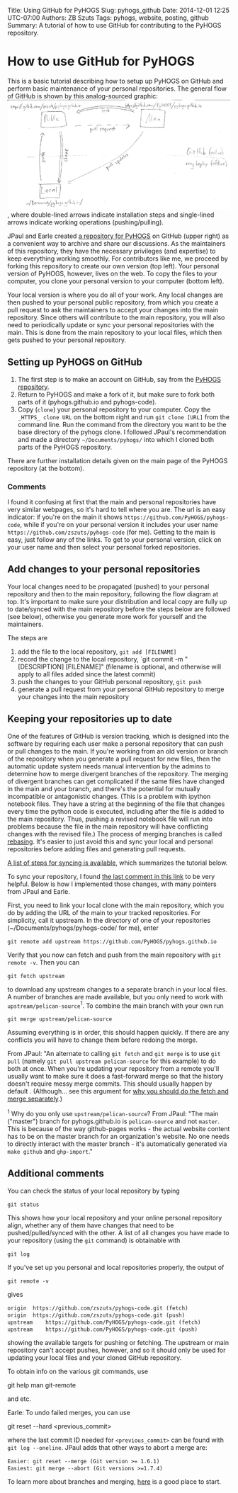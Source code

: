 Title: Using GitHub for PyHOGS
Slug: pyhogs_github
Date: 2014-12-01 12:25 UTC-07:00
Authors: ZB Szuts
Tags: pyhogs, website, posting, github
Summary: A tutorial of how to use GitHub for contributing to the PyHOGS repository.


# How to use GitHub for PyHOGS

This is a basic tutorial describing how to setup up PyHOGS on GitHub and perform basic maintenance of your personal repositories.  The general flow of GitHub is shown by this analog-sourced graphic:
![Connectivity of PyHOGS repositories](pyhogs_github_connectivity2_mod.gif "Connectivity of PyHOGS repositories"), where double-lined arrows indicate installation steps and single-lined arrows indicate working operations (pushing/pulling).

JPaul and Earle created [a repository for PyHOGS](https://github.com/PyHOGS/pyhogs.github.io "PyHOGS on GitHub") on GitHub (upper right) as a convenient way to archive and share our discussions.  As the maintainers of this repository, they have the necessary privileges (and expertise) to keep everything working smoothly.  For contributors like me, we proceed by forking this repository to create our own version (top left).  Your personal version of PyHOGS, however, lives on the web.  To copy the files to your computer, you clone your personal version to your computer (bottom left).

Your local version is where you do all of your work.  Any local changes are then pushed to your personal public repository, from which you create a pull request to ask the maintainers to accept your changes into the main repository.  Since others will contribute to the main repository, you will also need to periodically update or sync your personal repositories with the main.  This is done from the main repository to your local files, which then gets pushed to your personal repository.


## Setting up PyHOGS on GitHub

1. The first step is to make an account on GitHub, say from the [PyHOGS repository](https://github.com/PyHOGS/pyhogs-code "PyHOGS on GitHub").  
2. Return to PyHOGS and make a fork of it, but make sure to fork both parts of it (pyhogs.github.io and pyhogs-code).
3. Copy (`clone`) your personal repository to your computer.  Copy the `_HTTPS_ clone URL` on the bottom right and run `git clone [URL]` from the command line.  Run the command from the directory you want to be the base directory of the pyhogs clone.  I followed JPaul's recommendation and made a directory `~/Documents/pyhogs/` into which I cloned both parts of the PyHOGS repository.

There are further installation details given on the main page of the PyHOGS repository (at the bottom).

### Comments

I found it confusing at first that the main and personal repositories have very similar webpages, so it's hard to tell where you are.  The url is an easy indicator: if you're on the main it shows `https://github.com/PyHOGS/pyhogs-code`, while if you're on your personal version it includes your user name `https://github.com/zszuts/pyhogs-code` (for me).  Getting to the main is easy, just follow any of the links.  To get to your personal version, click on your user name and then select your personal forked repositories.


## Add changes to your personal repositories

Your local changes need to be propagated (pushed) to your personal repository and then to the main repository, following the flow diagram at top.  It's important to make sure your distribution and local copy are fully up to date/synced with the main repository before the steps below are followed (see below), otherwise you generate more work for yourself and the maintainers.

The steps are

1. add the file to the local repository, `git add [FILENAME]`
1. record the change to the local repository, `git commit -m "[DESCRIPTION] [FILENAME]" (filename is optional, and otherwise will apply to all files added since the latest commit)
1. push the changes to your GitHub personal repository, `git push`
1. generate a pull request from your personal GitHub repository to merge your changes into the main repository


## Keeping your repositories up to date

One of the features of GitHub is version tracking, which is designed into the software by requiring each user make a personal repository that can push or pull changes to the main.  If you're working from an old version or branch of the repository when you generate a pull request for new files, then the automatic update system needs manual intervention by the admins to determine how to merge divergent branches of the repository.  The merging of divergent branches can get complicated if the same files have changed in the main and your branch, and there's the potential for mutually incompatible or antagonistic changes.  (This is a problem with ipython notebook files.  They have a string at the beginning of the file that changes every time the python code is executed, including after the file is added to the main repository.  Thus, pushing a revised notebook file will run into problems because the file in the main repository will have conflicting changes with the revised file.)   The process of merging branches is called [rebasing](http://rypress.com/tutorials/git/rebasing.html "Rebasing tutorial for GitHub").  It's easier to just avoid this and sync your local and personal repositories before adding files and generating pull requests.

[A list of steps for syncing is available](http://pyhogs.github.io/pyhogs_syncing.html "Steps to sync local PyHOGS repo"), which summarizes the tutorial below.

To sync your repository, I found [the last comment in this link](http://stackoverflow.com/questions/7244321/how-to-update-github-forked-repository "Updating forked repositories") to be very helpful.  Below is how I implemented those changes, with many pointers from JPaul and Earle.

First, you need to link your local clone with the main repository, which you do by adding the URL of the main to your tracked repositories.  For simplicity, call it upstream.  In the directory of one of your repositories (~/Documents/pyhogs/pyhogs-code/ for me), enter

    git remote add upstream https://github.com/PyHOGS/pyhogs.github.io

Verify that you now can fetch and push from the main repository with `git remote -v`.  Then you can 

    git fetch upstream

to download any upstream changes to a separate branch in your local files.  A number of branches are made available, but you only need to work with `upstream/pelican-source`$^1$.  To combine the main branch with your own run

    git merge upstream/pelican-source
    
Assuming everything is in order, this should happen quickly.  If there are any conflicts you will have to change them before redoing the merge.

From JPaul: "An alternate to calling `git fetch` and `git merge` is to use `git pull` (namely `git pull upstream pelican-source` for this example) to do both at once.  When you're updating your repository from a remote you'll usually want to make sure it does a fast-forward merge so that the history doesn't require messy merge commits.  This should usually happen by default . (Although... see this argument for [why you should do the fetch and merge separately](http://longair.net/blog/2009/04/16/git-fetch-and-merge/).)


$^1$ Why do you only use `upstream/pelican-source`?  From JPaul:  "The main ("master") branch for pyhogs.github.io is `pelican-source` and not `master`.  This is because of the way github-pages works - the actual website content has to be on the master branch for an organization's website.  No one needs to directly interact with the master branch - it's automatically generated via `make github` and `ghp-import`."


## Additional comments

You can check the status of your local repository by typing

    git status

This shows how your local repository and your online personal repository align, whether any of them have changes that need to be pushed/pulled/synced with the other.  A list of all changes you have made to your repository (using the `git` command) is obtainable with

    git log

If you've set up you personal and local repositories properly, the output of

    git remote -v

gives

    origin	https://github.com/zszuts/pyhogs-code.git (fetch)
    origin	https://github.com/zszuts/pyhogs-code.git (push)
    upstream	https://github.com/PyHOGS/pyhogs-code.git (fetch)
    upstream	https://github.com/PyHOGS/pyhogs-code.git (push)

showing the available targets for pushing or fetching.  The upstream or main repository can't accept pushes, however, and so it should only be used for updating your local files and your cloned GitHub repository.

To obtain info on the various git commands, use

   git help
   man git-remote

and etc.

Earle: To undo failed merges, you can use

   git reset --hard <previous_commit>

where the last commit ID needed for `<previous_commit>` can be found with `git log --oneline`.  JPaul adds that other ways to abort a merge are:

    Easier: git reset --merge (Git version >= 1.6.1)
    Easiest: git merge --abort (Git versions >=1.7.4)

To learn more about branches and merging, [here](http://git-scm.com/book/en/v2/Git-Branching-Basic-Branching-and-Merging "Git Branching and Merging") is a good place to start.
